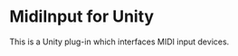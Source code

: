 MidiInput for Unity
===================

This is a Unity plug-in which interfaces MIDI input devices.
